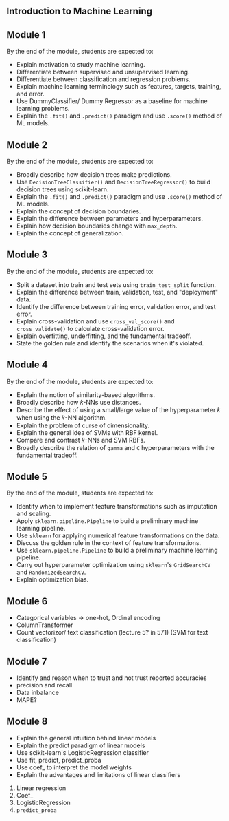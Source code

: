 ## Introduction to Machine Learning 

## Module 1

By the end of the module, students are expected to:

- Explain motivation to study machine learning.
- Differentiate between supervised and unsupervised learning.
- Differentiate between classification and regression problems.
- Explain machine learning terminology such as features, targets, training, and error.
- Use DummyClassifier/ Dummy Regressor as a baseline for machine learning problems.
- Explain the `.fit()` and `.predict()` paradigm and use `.score()` method of ML models.

## Module 2

By the end of the module, students are expected to:

- Broadly describe how decision trees make predictions.
- Use `DecisionTreeClassifier()` and `DecisionTreeRegressor()` to build decision trees using scikit-learn.
- Explain the `.fit()` and `.predict()` paradigm and use `.score()` method of ML models.
- Explain the concept of decision boundaries.
- Explain the difference between parameters and hyperparameters.
- Explain how decision boundaries change with `max_depth`.
- Explain the concept of generalization.

## Module 3 

By the end of the module, students are expected to:

- Split a dataset into train and test sets using `train_test_split` function.
- Explain the difference between train, validation, test, and "deployment" data.
- Identify the difference between training error, validation error, and test error.
- Explain cross-validation and use `cross_val_score()` and `cross_validate()` to calculate cross-validation error.
- Explain overfitting, underfitting, and the fundamental tradeoff.
- State the golden rule and identify the scenarios when it's violated.

## Module 4 

By the end of the module, students are expected to:

- Explain the notion of similarity-based algorithms.
- Broadly describe how 𝑘-NNs use distances.
- Describe the effect of using a small/large value of the hyperparameter 𝑘 when using the 𝑘-NN algorithm.
- Explain the problem of curse of dimensionality.
- Explain the general idea of SVMs with RBF kernel.
- Compare and contrast 𝑘-NNs and SVM RBFs.
- Broadly describe the relation of `gamma` and `C` hyperparameters with the fundamental tradeoff.


## Module 5 

By the end of the module, students are expected to:

- Identify when to implement feature transformations such as imputation and scaling.
- Apply `sklearn.pipeline.Pipeline` to build a preliminary machine learning pipeline.
- Use `sklearn` for applying numerical feature transformations on the data.
- Discuss the golden rule in the context of feature transformations.
- Use `sklearn.pipeline.Pipeline` to build a preliminary machine learning pipeline.
- Carry out hyperparameter optimization using `sklearn`'s `GridSearchCV` and `RandomizedSearchCV`.
- Explain optimization bias.


## Module 6 
- Categorical variables -> one-hot, Ordinal encoding 
- ColumnTransformer
- Count vectorizor/ text classification (lecture 5? in 571) (SVM for text classification)


## Module 7

- Identify and reason when to trust and not trust reported accuracies
- precision and recall 
- Data inbalance 
- MAPE? 

## Module 8 

- Explain the general intuition behind linear models
- Explain the predict paradigm of linear models
- Use scikit-learn's LogisticRegression classifier
- Use fit, predict, predict_proba
- Use coef_ to interpret the model weights
- Explain the advantages and limitations of linear classifiers


1. Linear regression 
1. Coef_
1. LogisticRegression 
1. `predict_proba` 



